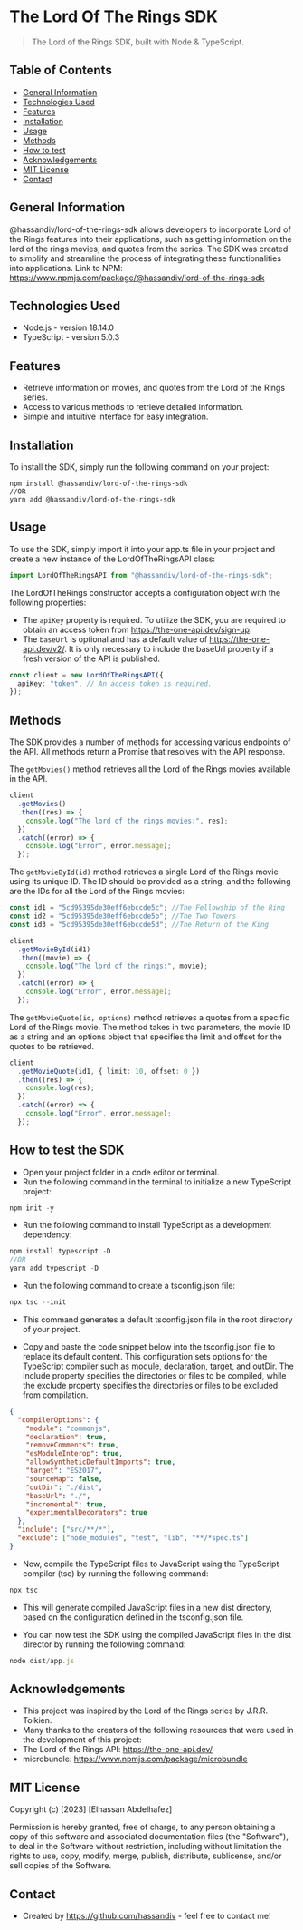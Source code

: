 # The Lord Of The Rings SDK

> The Lord of the Rings SDK, built with Node &amp; TypeScript.

## Table of Contents

- [General Information](#general-information)
- [Technologies Used](#technologies-used)
- [Features](#features)
- [Installation](#installation)
- [Usage](#usage)
- [Methods](#methods)
- [How to test](#how-to-test)
- [Acknowledgements](#acknowledgements)
- [MIT License](#mit-License)
- [Contact](#contact)

## General Information

@hassandiv/lord-of-the-rings-sdk allows developers to incorporate Lord of the Rings features into their applications, such as getting information on the lord of the rings movies, and quotes from the series. The SDK was created to simplify and streamline the process of integrating these functionalities into applications.
Link to NPM: https://www.npmjs.com/package/@hassandiv/lord-of-the-rings-sdk

## Technologies Used

- Node.js - version 18.14.0
- TypeScript - version 5.0.3

## Features

- Retrieve information on movies, and quotes from the Lord of the Rings series.
- Access to various methods to retrieve detailed information.
- Simple and intuitive interface for easy integration.

## Installation

To install the SDK, simply run the following command on your project:

```
npm install @hassandiv/lord-of-the-rings-sdk
//OR
yarn add @hassandiv/lord-of-the-rings-sdk
```

## Usage

To use the SDK, simply import it into your app.ts file in your project and create a new instance of the LordOfTheRingsAPI class:

```ts
import LordOfTheRingsAPI from "@hassandiv/lord-of-the-rings-sdk";
```

The LordOfTheRings constructor accepts a configuration object with the following properties:

- The `apiKey` property is required. To utilize the SDK, you are required to obtain an access token from https://the-one-api.dev/sign-up.
- The `baseUrl` is optional and has a default value of https://the-one-api.dev/v2/. It is only necessary to include the baseUrl property if a fresh version of the API is published.

```ts
const client = new LordOfTheRingsAPI({
  apiKey: "token", // An access token is required.
});
```

## Methods

The SDK provides a number of methods for accessing various endpoints of the API. All methods return a Promise that resolves with the API response.

The `getMovies()` method retrieves all the Lord of the Rings movies available in the API.

```ts
client
  .getMovies()
  .then((res) => {
    console.log("The lord of the rings movies:", res);
  })
  .catch((error) => {
    console.log("Error", error.message);
  });
```

The `getMovieById(id)` method retrieves a single Lord of the Rings movie using its unique ID. The ID should be provided as a string, and the following are the IDs for all the Lord of the Rings movies:

```ts
const id1 = "5cd95395de30eff6ebccde5c"; //The Fellowship of the Ring
const id2 = "5cd95395de30eff6ebccde5b"; //The Two Towers
const id3 = "5cd95395de30eff6ebccde5d"; //The Return of the King

client
  .getMovieById(id1)
  .then((movie) => {
    console.log("The lord of the rings:", movie);
  })
  .catch((error) => {
    console.log("Error", error.message);
  });
```

The `getMovieQuote(id, options)` method retrieves a quotes from a specific Lord of the Rings movie. The method takes in two parameters, the movie ID as a string and an options object that specifies the limit and offset for the quotes to be retrieved.

```ts
client
  .getMovieQuote(id1, { limit: 10, offset: 0 })
  .then((res) => {
    console.log(res);
  })
  .catch((error) => {
    console.log("Error", error.message);
  });
```

## How to test the SDK

- Open your project folder in a code editor or terminal.
- Run the following command in the terminal to initialize a new TypeScript project:

```ts
npm init -y
```

- Run the following command to install TypeScript as a development dependency:

```ts
npm install typescript -D
//OR
yarn add typescript -D
```

- Run the following command to create a tsconfig.json file:

```ts
npx tsc --init
```

- This command generates a default tsconfig.json file in the root directory of your project.

- Copy and paste the code snippet below into the tsconfig.json file to replace its default content. This configuration sets options for the TypeScript compiler such as module, declaration, target, and outDir. The include property specifies the directories or files to be compiled, while the exclude property specifies the directories or files to be excluded from compilation.

```json
{
  "compilerOptions": {
    "module": "commonjs",
    "declaration": true,
    "removeComments": true,
    "esModuleInterop": true,
    "allowSyntheticDefaultImports": true,
    "target": "ES2017",
    "sourceMap": false,
    "outDir": "./dist",
    "baseUrl": "./",
    "incremental": true,
    "experimentalDecorators": true
  },
  "include": ["src/**/*"],
  "exclude": ["node_modules", "test", "lib", "**/*spec.ts"]
}
```

- Now, compile the TypeScript files to JavaScript using the TypeScript compiler (tsc) by running the following command:

```ts
npx tsc
```

- This will generate compiled JavaScript files in a new dist directory, based on the configuration defined in the tsconfig.json file.

- You can now test the SDK using the compiled JavaScript files in the dist director by running the following command:

```ts
node dist/app.js
```

## Acknowledgements

- This project was inspired by the Lord of the Rings series by J.R.R. Tolkien.
- Many thanks to the creators of the following resources that were used in the development of this project:
- The Lord of the Rings API: https://the-one-api.dev/
- microbundle: https://www.npmjs.com/package/microbundle

## MIT License

Copyright (c) [2023] [Elhassan Abdelhafez]

Permission is hereby granted, free of charge, to any person obtaining a copy
of this software and associated documentation files (the "Software"), to deal
in the Software without restriction, including without limitation the rights
to use, copy, modify, merge, publish, distribute, sublicense, and/or sell
copies of the Software.

## Contact

- Created by https://github.com/hassandiv - feel free to contact me!
